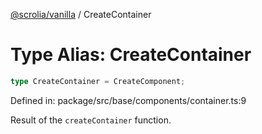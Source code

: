 [@scrolia/vanilla](../README.md) / CreateContainer

# Type Alias: CreateContainer

```ts
type CreateContainer = CreateComponent;
```

Defined in: package/src/base/components/container.ts:9

Result of the `createContainer` function.
